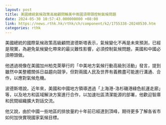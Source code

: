 ```yaml
---
layout: post
title: 美國總統氣候政策高級顧問稱美中兩國須帶頭控制氣候問題
date: 2024-05-30 10:57:43.000000000 +08:00
link: https://news.rthk.hk/rthk/ch/component/k2/1755338-20240530.htm
categories: rthk
---
```


美國總統的國際氣候政策高級顧問波德斯塔表示，氣候變化不再是未來預測，已經是現實，為避免氣候變化帶來的最災難性影響，必須控制氣候問題，美國和中國必須帶頭做。

他透過視像在美國加州柏克萊舉行的「中美地方氣候行動高級別活動」發言，提到雖然中美整體關係日益趨向競爭，但對兩國人民及世界有義務盡可能進行溝通、合作，以應對氣候危機。

波德斯塔說，近年來，美國和中國地方領導透過「上海港-洛杉磯港綠色航運走廊」等，以及地方和區域解決方案進行合作，以加速社區清潔能源的部署，他歡迎智庫和民間組織擴大對話交流。

他又說，由於中國一些地區的排放量約十年前已經達到頂峰，期待更多了解各省市如何加快實現國家氣候目標。
